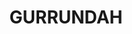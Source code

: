 ---
lastmod: '2025-04-06T06:05:20+00:00'
latitude: -34.764484
layout: suburb
longitude: 149.286631
postcode: '2581'
state: NSW
title: GURRUNDAH
url: /nsw/gurrundah/
---